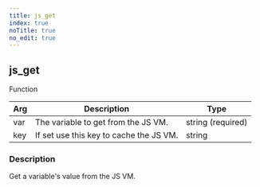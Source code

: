```yaml
---
title: js_get
index: true
noTitle: true
no_edit: true
---
```




<div class="vql_item"></div>


## js_get
<span class='vql_type pull-right page-header'>Function</span>



<div class="vqlargs"></div>

Arg | Description | Type
----|-------------|-----
var|The variable to get from the JS VM.|string (required)
key|If set use this key to cache the JS VM.|string

### Description

Get a variable's value from the JS VM.

